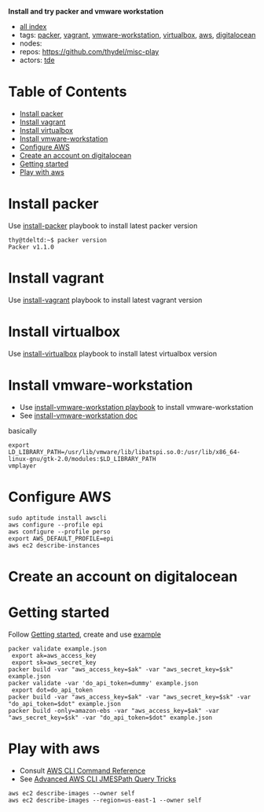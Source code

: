 **Install and try packer and vmware workstation**

- [all index](/indexed/tde/journal-tde.md)
- tags: [packer](/indexed/tde/journal-tde.md#tags-packer), [vagrant](/indexed/tde/journal-tde.md#tags-vagrant), [vmware-workstation](/indexed/tde/journal-tde.md#tags-vmware-workstation), [virtualbox](/indexed/tde/journal-tde.md#tags-virtualbox), [aws](/indexed/tde/journal-tde.md#tags-aws), [digitalocean](/indexed/tde/journal-tde.md#tags-digitalocean)
- nodes: 
- repos: https://github.com/thydel/misc-play
- actors: [tde](/indexed/tde/journal-tde.md#actors-tde)



# Table of Contents

-   [Install packer](#install-packer)
-   [Install vagrant](#install-vagrant)
-   [Install virtualbox](#install-virtualbox)
-   [Install vmware-workstation](#install-vmware-workstation)
-   [Configure AWS](#configure-aws)
-   [Create an account on digitalocean](#create-an-account-on-digitalocean)
-   [Getting started](#getting-started)
-   [Play with aws](#play-with-aws)


# Install packer

Use [install-packer][] playbook to install latest packer version

```console
thy@tdeltd:~$ packer version
Packer v1.1.0
```

[install-packer]: https://github.com/thydel/misc-play/blob/master/install-packer.yml "github.com"

# Install vagrant

Use [install-vagrant][] playbook to install latest vagrant version

[install-vagrant]: https://github.com/thydel/misc-play/blob/master/install-vagrant.yml "github.com"

# Install virtualbox

Use [install-virtualbox][] playbook to install latest virtualbox version

[install-virtualbox]: https://github.com/thydel/misc-play/blob/master/install-virtualbox.yml "github.com"

# Install vmware-workstation

- Use [install-vmware-workstation playbook][] to install vmware-workstation
- See [install-vmware-workstation doc][]

basically

```
export LD_LIBRARY_PATH=/usr/lib/vmware/lib/libatspi.so.0:/usr/lib/x86_64-linux-gnu/gtk-2.0/modules:$LD_LIBRARY_PATH
vmplayer
```

[install-vmware-workstation playbook]:
	https://github.com/thydel/misc-play/blob/master/install-vmware-workstation.yml "github.com"

[install-vmware-workstation doc]:
	https://github.com/thydel/misc-play/blob/master/install-vmware-workstation.md "github.com"

# Configure AWS

```
sudo aptitude install awscli
aws configure --profile epi
aws configure --profile perso
export AWS_DEFAULT_PROFILE=epi
aws ec2 describe-instances
```

# Create an account on digitalocean

# Getting started

Follow [Getting started][], create and use [example](2017-10-19_TDE_packer-and-vmware-workstation/example.json)

```
packer validate example.json
 export ak=aws_access_key
 export sk=aws_secret_key
packer build -var "aws_access_key=$ak" -var "aws_secret_key=$sk" example.json
packer validate -var 'do_api_token=dummy' example.json
 export dot=do_api_token
packer build -var "aws_access_key=$ak" -var "aws_secret_key=$sk" -var "do_api_token=$dot" example.json
packer build -only=amazon-ebs -var "aws_access_key=$ak" -var "aws_secret_key=$sk" -var "do_api_token=$dot" example.json
```

[Getting started]: https://www.packer.io/intro/getting-started/install.html "packer.io"

# Play with aws

- Consult [AWS CLI Command Reference][]
- See [Advanced AWS CLI JMESPath Query Tricks][]

```
aws ec2 describe-images --owner self
aws ec2 describe-images --region=us-east-1 --owner self
```

[AWS CLI Command Reference]: http://docs.aws.amazon.com/cli/latest/reference/ "docs.aws.amazon.com"

[Advanced AWS CLI JMESPath Query Tricks]:
	http://opensourceconnections.com/blog/2015/07/27/advanced-aws-cli-jmespath-query/ "opensourceconnections.com"
